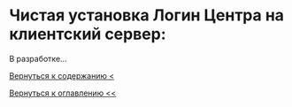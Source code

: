 # Чистая установка Логин Центра на клиентский сервер:

В разработке...

[Вернуться к содержанию <](contents.md)

[Вернуться к оглавлению <<](index.md)